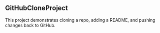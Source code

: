 ## GitHubCloneProject

This project demonstrates cloning a repo, adding a README, and pushing changes back to GitHub.
